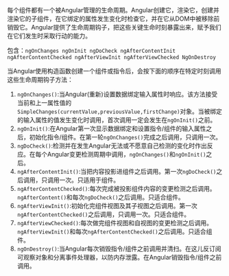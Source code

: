 每个组件都有一个被Angular管理的生命周期。Angular创建它，渲染它，创建并渲染它的子组件，在它绑定的属性发生变化时检查它，并在它从DOM中被移除前销毁它。Angular提供了生命周期钩子，把这些关键生命时刻暴露出来，赋予我们在它们发生时采取行动的能力。

包含：`ngOnChanges ngOnInit ngDoCheck ngAfterContentInit ngAfterContentChecked ngAfterViewInit ngAfterViewChecked NgOnDestroy`

当Angular使用构造函数创建一个组件或指令后，会按下面的顺序在特定时刻调用这些生命周期钩子方法：

1. `ngOnChanges()`:当Angular(重新)设置数据绑定输入属性时响应。该方法接受当前和上一属性值的`SimpleChanges(currentValue,previousValue,firstChange)`对象。当被绑定的输入属性的值发生变化时调用，首次调用一定会发生在`ngOnInit()`之前。
2. `ngOnInit()`:在Angular第一次显示数据绑定和设置指令/组件的输入属性之后，初始化指令/组件。在第一轮`ngOnChanges()`完成之后调用，只调用一次。
3. `ngDoCheck()`:检测并在发生Angular无法或不愿意自己检测的变化时作出反应。在每个Angular变更检测周期中调用，`ngOnChanges()`和`ngOnInit()`之后。
4. `ngAfterContentInit()`:当把内容投影进组件之后调用。第一次`ngDoCheck()`之后调用，只调用一次。只适用于组件。
5. `ngAfterContentChecked()`:每次完成被投影组件内容的变更检测之后调用。`ngAfterContent()`和每次`ngDoCheck()`之后调用。只适合组件。
6. `ngAfterViewInit()`:初始化完组件视图及其子视图之后调用。第一次`ngAfterContentChecked()`之后调用，只调用一次。只适合组件。
7. `ngAfterViewChecked()`:每次做完组件视图和自视图的变更检测之后调用。`ngAfterViewInit()`和每次`ngAfterContentChecked()`之后调用。只适合组件。
8. `ngOnDestroy()`:当Angular每次销毁指令/组件之前调用并清扫。在这儿反订阅可观察对象和分离事件处理器，以防内存泄露。在Angular销毁指令/组件之前调用。